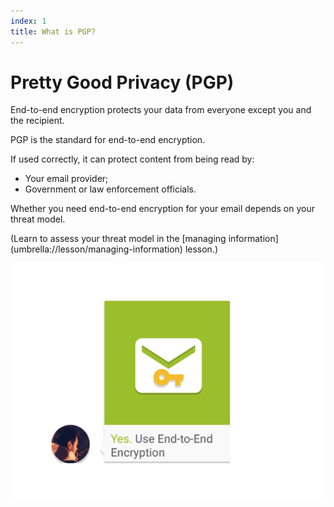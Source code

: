 ```yaml
---
index: 1
title: What is PGP?
---
```

# Pretty Good Privacy (PGP)

End-to-end encryption protects your data from everyone except you and the recipient.  

PGP is the standard for end-to-end encryption. 

If used correctly, it can protect content from being read by:

*	Your email provider;
*	Government or law enforcement officials.

Whether you need end-to-end encryption for your email depends on your threat model.

(Learn to assess your threat model in the [managing information] (umbrella://lesson/managing-information) lesson.)

![image](email3.png)